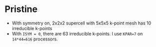 # Pristine

* With symmetry on, 2x2x2 supercell with 5x5x5 k-point mesh has 10 irreducible k-points
* With `ISYM = 0`, there are 63 irreducible k-points. I use `KPAR=7` on `14*44=616` processors.
